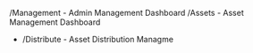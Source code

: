 /Management                 - Admin Management Dashboard
/Assets                     - Asset Management Dashboard
- /Distribute               - Asset Distribution Managme